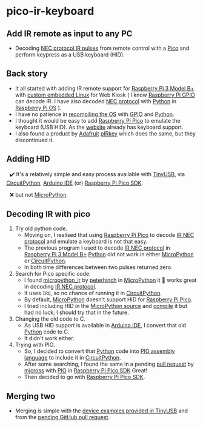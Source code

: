# pico-ir-keyboard
## Add IR remote as input to any PC
- Decoding [NEC protocol IR pulses](https://www.renesas.com/us/en/document/apn/using-infrared-remote-controller-transmission-and-reception?language=en) from remote control with a [Pico](https://www.raspberrypi.org/products/raspberry-pi-pico/) and perform keypress as a USB keyboard (HID).
## Back story
- It all started with adding IR remote support for [Raspberry Pi 3 Model B+](https://www.raspberrypi.org/products/raspberry-pi-3-model-b-plus/) with [custom embedded Linux](https://buildroot.org/) for Web Kiosk ( I know [Raspberry Pi GPIO](https://www.raspberrypi.org/documentation/usage/gpio/) can decode IR. I have also decoded [NEC protocol](https://www.renesas.com/us/en/document/apn/using-infrared-remote-controller-transmission-and-reception?language=en) with [Python](https://www.python.org/) in [Raspberry Pi OS](https://www.raspberrypi.org/software/operating-systems/#raspberry-pi-os-32-bit) ).
- I have no patience in [recompiling the OS](https://buildroot.org/downloads/manual/manual.html#_cross_compilation_toolchain) with [GPIO](https://www.raspberrypi.org/documentation/usage/gpio/) and [Python](https://www.python.org/).
- I thought it would be easy to add [Raspberry Pi Pico](https://www.raspberrypi.org/products/raspberry-pi-pico/) to emulate the keyboard (USB HID). As the [website](http://visionchart.github.io/) already has keyboard support.
- I also found a product by [Adafruit](https://www.adafruit.com) [pIRkey](https://www.adafruit.com/product/3364) which does the same, but they discontinued it.
## Adding HID
 &numsp;✔️ It's a relatively simple and easy process available with [TinyUSB](https://github.com/hathach/tinyusb), via [CircuitPython](https://circuitpython.org/),&nbsp;[Arduino IDE](https://www.arduino.cc/en/software) (or) [Raspberry Pi Pico SDK](https://github.com/raspberrypi/pico-sdk).
 
 &numsp;❌ but not [MicroPython](https://micropython.org/).
## Decoding IR with pico
1. Try old python code.
    - Moving on, I realised that using [Raspberry Pi Pico](https://www.raspberrypi.org/products/raspberry-pi-pico/) to decode [IR NEC protocol](https://www.renesas.com/us/en/document/apn/using-infrared-remote-controller-transmission-and-reception?language=en) and emulate a keyboard is not that easy.
    - The previous program I used to decode [IR NEC protocol](https://www.renesas.com/us/en/document/apn/using-infrared-remote-controller-transmission-and-reception?language=en) in [Raspberry Pi 3 Model B+](https://www.raspberrypi.org/products/raspberry-pi-3-model-b-plus/) [Python](https://www.python.org/) did not work in either [MicroPython](https://micropython.org/) or [CircuitPython](https://circuitpython.org/).
    - In both time differences between two pulses returned zero.
2. Search for Pico specific code.
    - I found [micropython_ir](https://github.com/peterhinch/micropython_ir) by [peterhinch](https://github.com/peterhinch) in [MicroPython](https://micropython.org/) it :tada: works great in decoding [IR NEC protocol](https://www.renesas.com/us/en/document/apn/using-infrared-remote-controller-transmission-and-reception?language=en).
    - It uses `IRQ`, so no chance of running it in [CircuitPython](https://circuitpython.org/).
    - By default, [MicroPython](https://micropython.org/) doesn't support HID for [Raspberry Pi Pico](https://www.raspberrypi.org/products/raspberry-pi-pico/).
    - I tried including HID in the [MicroPython source](https://github.com/micropython/micropython) and [compile](https://github.com/micropython/micropython/tree/master/ports/rp2) it but had no luck; I should try that in the future.
3. Changing the old code to C.
    - As USB HID support is available in [Arduino IDE](https://www.arduino.cc/en/software), I convert that old [Python](https://www.python.org/) code to C.
    - It didn't work either.
4. Trying with PIO.
    - So, I decided to convert that [Python](https://www.python.org/) code into [PIO assembly language](https://www.raspberrypi.org/blog/what-is-pio/) to include it in [CircuitPython](https://circuitpython.org/).
    - After some searching, I found the same in a pending [pull request](https://github.com/raspberrypi/pico-examples/pull/129) by [mjcross](https://github.com/mjcross) with [PIO](https://www.raspberrypi.org/blog/what-is-pio/) in [Raspberry Pi Pico SDK](https://github.com/raspberrypi/pico-sdk) Great!
    - Then decided to go with [Raspberry Pi Pico SDK](https://github.com/raspberrypi/pico-sdk).
## Merging two
- Merging is simple with the [device examples provided in TinyUSB](https://github.com/hathach/tinyusb/tree/master/examples/device) and from the [pending GitHub pull request](https://github.com/raspberrypi/pico-examples/pull/129).
